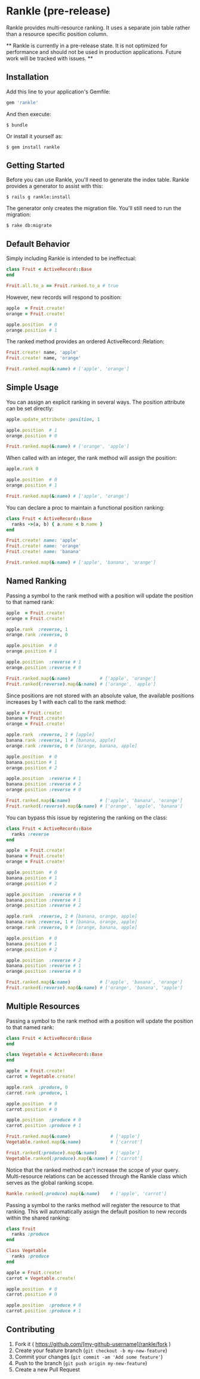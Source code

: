 # Rankle (pre-release)

Rankle provides multi-resource ranking.  It uses a separate join table rather than a resource specific position column.

** Rankle is currently in a pre-release state.  It is not optimized for performance and should not be used in
production applications.  Future work will be tracked with issues. **

## Installation

Add this line to your application's Gemfile:

```ruby
gem 'rankle'
```

And then execute:

    $ bundle

Or install it yourself as:

    $ gem install rankle

## Getting Started

Before you can use Rankle, you'll need to generate the index table.  Rankle provides a generator to assist with this:

    $ rails g rankle:install

The generator only creates the migration file.  You'll still need to run the migration:

    $ rake db:migrate

## Default Behavior

Simply including Rankle is intended to be ineffectual:

```ruby
class Fruit < ActiveRecord::Base
end

Fruit.all.to_a == Fruit.ranked.to_a # true
```

However, new records will respond to position:

```ruby
apple  = Fruit.create!
orange = Fruit.create!

apple.position  # 0
orange.position # 1
```

The ranked method provides an ordered ActiveRecord::Relation:

```ruby
Fruit.create! name, 'apple'
Fruit.create! name, 'orange'

Fruit.ranked.map(&:name) # ['apple', 'orange']
```

## Simple Usage

You can assign an explicit ranking in several ways.  The position attribute can be set directly:

```ruby
apple.update_attribute :position, 1

apple.position  # 1
orange.position # 0

Fruit.ranked.map(&:name) # ['orange', 'apple']
```

When called with an integer, the rank method will assign the position:

```ruby
apple.rank 0

apple.position  # 0
orange.position # 1

Fruit.ranked.map(&:name) # ['apple', 'orange']
```

You can declare a proc to maintain a functional position ranking:

```ruby
class Fruit < ActiveRecord::Base
  ranks ->(a, b) { a.name < b.name }
end

Fruit.create! name: 'apple'
Fruit.create! name: 'orange'
Fruit.create! name: 'banana'

Fruit.ranked.map(&:name) # ['apple', 'banana', 'orange']
```

## Named Ranking

Passing a symbol to the rank method with a position will update the position to that named rank:

```ruby
apple  = Fruit.create!
orange = Fruit.create!

apple.rank  :reverse, 1
orange.rank :reverse, 0

apple.position  # 0
orange.position # 1

apple.position  :reverse # 1
orange.position :reverse # 0

Fruit.ranked.map(&:name)           # ['apple', 'orange']
Fruit.ranked(:reverse).map(&:name) # ['orange', 'apple']
```

Since positions are not stored with an absolute value, the available positions increases by 1 with each call to the rank method:

```ruby
apple = Fruit.create!
banana = Fruit.create!
orange = Fruit.create!

apple.rank  :reverse, 2 # [apple]
banana.rank :reverse, 1 # [banana, apple]
orange.rank :reverse, 0 # [orange, banana, apple]

apple.position  # 0
banana.position # 1
orange.position # 2

apple.position  :reverse # 1
banana.position :reverse # 2
orange.position :reverse # 0

Fruit.ranked.map(&:name)           # ['apple', 'banana', 'orange']
Fruit.ranked(:reverse).map(&:name) # ['orange', 'apple', 'banana']
```

You can bypass this issue by registering the ranking on the class:

```ruby
class Fruit < ActiveRecord::Base
  ranks :reverse
end

apple  = Fruit.create!
banana = Fruit.create!
orange = Fruit.create!

apple.position  # 0
banana.position # 1
orange.position # 2

apple.position  :reverse # 0
banana.position :reverse # 1
orange.position :reverse # 2

apple.rank  :reverse, 2 # [banana, orange, apple]
banana.rank :reverse, 1 # [banana, orange, apple]
orange.rank :reverse, 0 # [orange, banana, apple]

apple.position  # 0
banana.position # 1
orange.position # 2

apple.position  :reverse # 2
banana.position :reverse # 1
orange.position :reverse # 0

Fruit.ranked.map(&:name)           # ['apple', 'banana', 'orange']
Fruit.ranked(:reverse).map(&:name) # ['orange', 'banana', 'apple']
```

## Multiple Resources

Passing a symbol to the rank method with a position will update the position to that named rank:

```ruby
class Fruit < ActiveRecord::Base
end

class Vegetable < ActiveRecord::Base
end

apple  = Fruit.create!
carrot = Vegetable.create!

apple.rank  :produce, 0
carrot.rank :produce, 1

apple.position  # 0
carrot.position # 0

apple.position  :produce # 0
carrot.position :produce # 1

Fruit.ranked.map(&:name)               # ['apple']
Vegetable.ranked.map(&:name)           # ['carrot']

Fruit.ranked(:produce).map(&:name)     # ['apple']
Vegetable.ranked(:produce).map(&:name) # ['carrot']
```

Notice that the ranked method can't increase the scope of your query.  Multi-resource relations can be accessed through
the Rankle class which serves as the global ranking scope.

```ruby
Rankle.ranked(:produce).map(&:name)    # ['apple', 'carrot']
```

Passing a symbol to the ranks method will register the resource to that ranking.  This will automatically assign the
default position to new records within the shared ranking:

```ruby
class Fruit
  ranks :produce
end

Class Vegetable
  ranks :produce
end

apple = Fruit.create!
carrot = Vegetable.create!

apple.position  # 0
carrot.position # 0

apple.position  :produce # 0
carrot.position :produce # 1
```

## Contributing

1. Fork it ( https://github.com/[my-github-username]/rankle/fork )
2. Create your feature branch (`git checkout -b my-new-feature`)
3. Commit your changes (`git commit -am 'Add some feature'`)
4. Push to the branch (`git push origin my-new-feature`)
5. Create a new Pull Request

